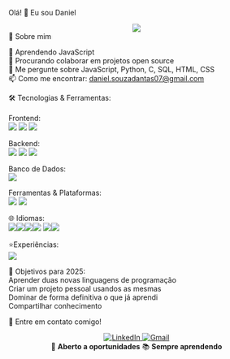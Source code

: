 Olá! 👋 Eu sou Daniel
<div align="center">
  <img src="https://readme-typing-svg.herokuapp.com/?lines=Apaixonado+por+Tecnologia;Sempre+Aprendendo!&center=true&size=25&color=58A6FF">
</div>
🚀 Sobre mim

🌱 Aprendendo JavaScript <br> 
👯 Procurando colaborar em projetos open source <br>
💬 Me pergunte sobre JavaScript, Python, C, SQL, HTML, CSS <br> 
📫 Como me encontrar: daniel.souzadantas07@gmail.com <br>

🛠️ Tecnologias & Ferramentas: <br> <br> 
Frontend: <br> 
<img src="https://img.shields.io/badge/-HTML5-E34F26?style=flat-square&logo=html5&logoColor=white"/>
<img src="https://img.shields.io/badge/-CSS3-1572B6?style=flat-square&logo=css3"> 
<img src="https://img.shields.io/badge/-JavaScript-F7DF1E?style=flat-square&logo=javascript&logoColor=black"/> 

Backend: <br> 
<img src="https://img.shields.io/badge/-Python-3776AB?style=flat-square&logo=python&logoColor=white"/>
<img src="https://img.shields.io/badge/-C-A8B9CC?style=flat-square&logo=c&logoColor=black" /> 
<img src="https://img.shields.io/badge/-PHP-777BB4?style=flat-square&logo=php&logoColor=white"/>

Banco de Dados: <br>
<img src ="https://img.shields.io/badge/-MySQL-4479A1?style=flat-square&logo=mysql&logoColor=white"/> <br>

Ferramentas & Plataformas: <br> 
<img src="https://img.shields.io/badge/-Git-F05032?style=flat-square&logo=git&logoColor=white"/> 
<img src="https://img.shields.io/badge/-VS%20Code-007ACC?style=flat-square&logo=visual-studio-code&logoColor=white"/> 

🌐 Idiomas: <br> 
   <img src = "https://img.shields.io/badge/-Portugu%C3%AAs-009739?style=flat-square&logo=brazil&logoColor=white"/><img src="https://img.shields.io/badge/-Nativo-f2ee05?style=flat-square&logo=unitedkingdom&logoColor=white"/> ​<img src = "https://img.shields.io/badge/-Ingl%C3%AAs-012169?style=flat-square&logo=unitedkingdom&logoColor=white"/><img src = "https://img.shields.io/badge/-Fluente-f7f5f5?style=flat-square&logo=unitedkingdom&logoColor=white"/> <img src = "https://img.shields.io/badge/-Russo-0036A7?style=flat-square&logo=russia&logoColor=white"/><img src = "https://img.shields.io/badge/-Básico-ba1111?style=flat-square&logo=unitedkingdom&logoColor=white" /> <br> 

⭐Experiências: <br>
<img src = "https://claude.ai/api/26663450-d8d7-4315-8e39-e2c128c1e2f2/files/00d2f947-1a9c-49fd-b173-21ecc45e3519/preview" />
   

🎯 Objetivos para 2025: <br> 
 Aprender duas novas linguagens de programação <br> 
 Criar um projeto pessoal usandos as mesmas <br> 
 Dominar de forma definitiva o que já aprendi <br> 
 Compartilhar conhecimento <br> 

 🤝 Entre em contato comigo!
 <div align="center">
  <a href=(https://www.linkedin.com/in/daniel-silva-dantas-de-souza-041342322/) target="_blank">
    <img src="https://img.shields.io/badge/-LinkedIn-0077B5?style=for-the-badge&logo=linkedin&logoColor=white" alt="LinkedIn"/>
  </a>
  
  <a href="mailto:daniel.souzadantas07@gmail.com" target="_blank">
    <img src="https://img.shields.io/badge/-Gmail-D14836?style=for-the-badge&logo=gmail&logoColor=white" alt="Gmail"/>
  </a>
  </div>

  <div align="center">
  💼 <strong>Aberto a oportunidades</strong>
  📚 <strong>Sempre aprendendo</strong>
</div>
